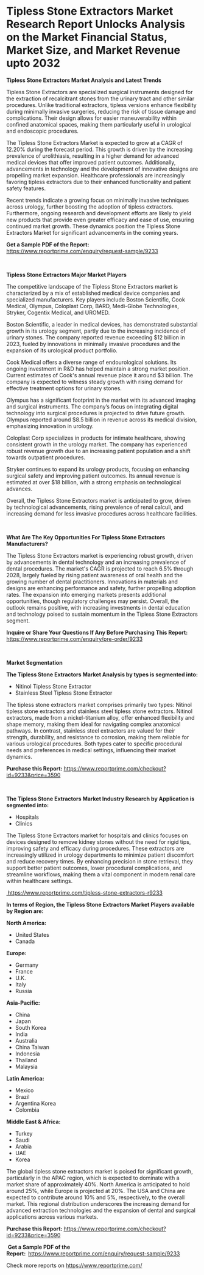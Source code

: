 <p><h1>Tipless Stone Extractors Market Research Report Unlocks Analysis on the Market Financial Status, Market Size, and Market Revenue upto 2032</h1></p><p><strong>Tipless Stone Extractors Market Analysis and Latest Trends</strong></p>
<p><p>Tipless Stone Extractors are specialized surgical instruments designed for the extraction of recalcitrant stones from the urinary tract and other similar procedures. Unlike traditional extractors, tipless versions enhance flexibility during minimally invasive surgeries, reducing the risk of tissue damage and complications. Their design allows for easier maneuverability within confined anatomical spaces, making them particularly useful in urological and endoscopic procedures.</p><p>The Tipless Stone Extractors Market is expected to grow at a CAGR of 12.20% during the forecast period. This growth is driven by the increasing prevalence of urolithiasis, resulting in a higher demand for advanced medical devices that offer improved patient outcomes. Additionally, advancements in technology and the development of innovative designs are propelling market expansion. Healthcare professionals are increasingly favoring tipless extractors due to their enhanced functionality and patient safety features. </p><p>Recent trends indicate a growing focus on minimally invasive techniques across urology, further boosting the adoption of tipless extractors. Furthermore, ongoing research and development efforts are likely to yield new products that provide even greater efficacy and ease of use, ensuring continued market growth. These dynamics position the Tipless Stone Extractors Market for significant advancements in the coming years.</p></p>
<p><strong>Get a Sample PDF of the Report:&nbsp;</strong> <a href="https://www.reportprime.com/enquiry/request-sample/9233?utm_campaign=3223&utm_medium=2&utm_source=Github&utm_content=ia&utm_term=20032025&utm_id=tipless-stone-extractors">https://www.reportprime.com/enquiry/request-sample/9233</a></p>
<p>&nbsp;</p>
<p><strong>Tipless Stone Extractors Major Market Players</strong></p>
<p><p>The competitive landscape of the Tipless Stone Extractors market is characterized by a mix of established medical device companies and specialized manufacturers. Key players include Boston Scientific, Cook Medical, Olympus, Coloplast Corp, BARD, Medi-Globe Technologies, Stryker, Cogentix Medical, and UROMED.</p><p>Boston Scientific, a leader in medical devices, has demonstrated substantial growth in its urology segment, partly due to the increasing incidence of urinary stones. The company reported revenue exceeding $12 billion in 2023, fueled by innovations in minimally invasive procedures and the expansion of its urological product portfolio.</p><p>Cook Medical offers a diverse range of endourological solutions. Its ongoing investment in R&D has helped maintain a strong market position. Current estimates of Cook's annual revenue place it around $3 billion. The company is expected to witness steady growth with rising demand for effective treatment options for urinary stones.</p><p>Olympus has a significant footprint in the market with its advanced imaging and surgical instruments. The company’s focus on integrating digital technology into surgical procedures is projected to drive future growth. Olympus reported around $8.5 billion in revenue across its medical division, emphasizing innovation in urology.</p><p>Coloplast Corp specializes in products for intimate healthcare, showing consistent growth in the urology market. The company has experienced robust revenue growth due to an increasing patient population and a shift towards outpatient procedures.</p><p>Stryker continues to expand its urology products, focusing on enhancing surgical safety and improving patient outcomes. Its annual revenue is estimated at over $18 billion, with a strong emphasis on technological advances.</p><p>Overall, the Tipless Stone Extractors market is anticipated to grow, driven by technological advancements, rising prevalence of renal calculi, and increasing demand for less invasive procedures across healthcare facilities.</p></p>
<p>&nbsp;</p>
<p><strong>What Are The Key Opportunities For Tipless Stone Extractors Manufacturers?</strong></p>
<p><p>The Tipless Stone Extractors market is experiencing robust growth, driven by advancements in dental technology and an increasing prevalence of dental procedures. The market's CAGR is projected to reach 6.5% through 2028, largely fueled by rising patient awareness of oral health and the growing number of dental practitioners. Innovations in materials and designs are enhancing performance and safety, further propelling adoption rates. The expansion into emerging markets presents additional opportunities, though regulatory challenges may persist. Overall, the outlook remains positive, with increasing investments in dental education and technology poised to sustain momentum in the Tipless Stone Extractors segment.</p></p>
<p><strong>Inquire or Share Your Questions If Any Before Purchasing This Report:</strong> <a href="https://www.reportprime.com/enquiry/pre-order/9233?utm_campaign=3223&utm_medium=2&utm_source=Github&utm_content=ia&utm_term=20032025&utm_id=tipless-stone-extractors">https://www.reportprime.com/enquiry/pre-order/9233</a></p>
<p>&nbsp;</p>
<p><strong>Market Segmentation</strong></p>
<p><strong>The Tipless Stone Extractors Market Analysis by types is segmented into:</strong></p>
<p><ul><li>Nitinol Tipless Stone Extractor</li><li>Stainless Steel Tipless Stone Extractor</li></ul></p>
<p><p>The tipless stone extractors market comprises primarily two types: Nitinol tipless stone extractors and stainless steel tipless stone extractors. Nitinol extractors, made from a nickel-titanium alloy, offer enhanced flexibility and shape memory, making them ideal for navigating complex anatomical pathways. In contrast, stainless steel extractors are valued for their strength, durability, and resistance to corrosion, making them reliable for various urological procedures. Both types cater to specific procedural needs and preferences in medical settings, influencing their market dynamics.</p></p>
<p><strong>Purchase this Report:&nbsp;</strong><a href="https://www.reportprime.com/checkout?id=9233&price=3590&utm_campaign=3223&utm_medium=2&utm_source=Github&utm_content=ia&utm_term=20032025&utm_id=tipless-stone-extractors">https://www.reportprime.com/checkout?id=9233&price=3590</a></p>
<p>&nbsp;</p>
<p><strong>The Tipless Stone Extractors Market Industry Research by Application is segmented into:</strong></p>
<p><ul><li>Hospitals</li><li>Clinics</li></ul></p>
<p><p>The Tipless Stone Extractors market for hospitals and clinics focuses on devices designed to remove kidney stones without the need for rigid tips, improving safety and efficacy during procedures. These extractors are increasingly utilized in urology departments to minimize patient discomfort and reduce recovery times. By enhancing precision in stone retrieval, they support better patient outcomes, lower procedural complications, and streamline workflows, making them a vital component in modern renal care within healthcare settings.</p></p>
<p><a href="https://www.reportprime.com/tipless-stone-extractors-r9233?utm_campaign=3223&utm_medium=2&utm_source=Github&utm_content=ia&utm_term=20032025&utm_id=tipless-stone-extractors">&nbsp;https://www.reportprime.com/tipless-stone-extractors-r9233</a></p>
<p><strong>In terms of Region, the Tipless Stone Extractors Market Players available by Region are:</strong></p>
<p>
    <p> <strong> North America: </strong>
        <ul>
            <li>United States</li>
            <li>Canada</li>
        </ul>
        </p> 
    <p> <strong> Europe: </strong>
        <ul>
            <li>Germany</li>
            <li>France</li>
            <li>U.K.</li>
            <li>Italy</li>
            <li>Russia</li>
        </ul>
        </p> 
    <p> <strong> Asia-Pacific: </strong>
        <ul>
            <li>China</li>
            <li>Japan</li>
            <li>South Korea</li>
            <li>India</li>
            <li>Australia</li>
            <li>China Taiwan</li>
            <li>Indonesia</li>
            <li>Thailand</li>
            <li>Malaysia</li>
        </ul>
        </p> 
    <p> <strong> Latin America: </strong>
        <ul>
            <li>Mexico</li>
            <li>Brazil</li>
            <li>Argentina Korea</li>
            <li>Colombia</li>
        </ul>
        </p> 
    <p> <strong> Middle East & Africa: </strong>
        <ul>
            <li>Turkey</li>
            <li>Saudi</li>
            <li>Arabia</li>
            <li>UAE</li>
            <li>Korea</li>
        </ul>
    </p>
    </p>
<p><p>The global tipless stone extractors market is poised for significant growth, particularly in the APAC region, which is expected to dominate with a market share of approximately 40%. North America is anticipated to hold around 25%, while Europe is projected at 20%. The USA and China are expected to contribute around 10% and 5%, respectively, to the overall market. This regional distribution underscores the increasing demand for advanced extraction technologies and the expansion of dental and surgical applications across various markets.</p></p>
<p><strong>Purchase this Report: </strong><a href="https://www.reportprime.com/checkout?id=9233&price=3590&utm_campaign=3223&utm_medium=2&utm_source=Github&utm_content=ia&utm_term=20032025&utm_id=tipless-stone-extractors">https://www.reportprime.com/checkout?id=9233&price=3590</a></p>
<p>&nbsp;<strong>Get a Sample PDF of the Report:&nbsp;&nbsp;</strong><a href="https://www.reportprime.com/enquiry/request-sample/9233?utm_campaign=3223&utm_medium=2&utm_source=Github&utm_content=ia&utm_term=20032025&utm_id=tipless-stone-extractors">https://www.reportprime.com/enquiry/request-sample/9233</a></p>
<p><strong></strong></p>
<p>Check more reports on <a href="https://www.reportprime.com/?utm_campaign=3223&utm_medium=2&utm_source=Github&utm_content=ia&utm_term=20032025&utm_id=tipless-stone-extractors">https://www.reportprime.com/</a></p>
